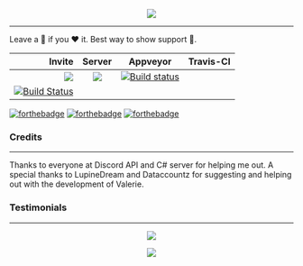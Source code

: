 <p align="center">
<img src="https://i.imgur.com/bdre5eQ.gif">
</p>

---
Leave a 🌟 if you :heart: it. Best way to show support 💪.

| Invite | Server | Appveyor | Travis-CI |
|-------:|:------:|:--------:|----------:|
| [![](https://png.icons8.com/door-opened/dusk/70)](https://discordapp.com/oauth2/authorize?client_id=261561347966238721&scope=bot&permissions=2146958591) | [![](https://png.icons8.com/discord/dusk/70)](https://discord.gg/nzYTzxD) | [![Build status](https://ci.appveyor.com/api/projects/status/qojigwf797mw91vb?svg=true)](https://ci.appveyor.com/project/Vux/valerie)
| [![Build Status](https://travis-ci.org/Yucked/Rick.svg?branch=master)](https://travis-ci.org/Yucked/Valerie)

[![forthebadge](http://forthebadge.com/images/badges/built-with-swag.svg)](http://forthebadge.com)
[![forthebadge](http://forthebadge.com/images/badges/compatibility-club-penguin.svg)](http://forthebadge.com)
[![forthebadge](http://forthebadge.com/images/badges/made-with-c-sharp.svg)](http://forthebadge.com)

### Credits
---

Thanks to everyone at Discord API and C# server for helping me out. A special thanks to LupineDream and Dataccountz for suggesting and helping out with the development of Valerie.

### Testimonials
---

<p align="center"><img src="http://vvcap.com/img/2Nrq8h0UJ8o.png"/></p>
<p align="center"><img src="http://vvcap.com/img/tVF34reZRX4.png"/></p>
